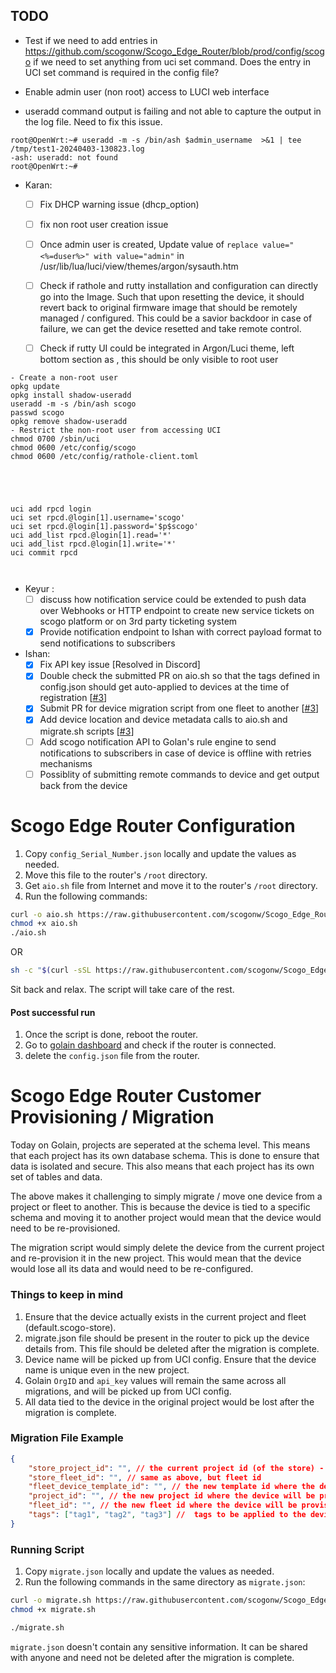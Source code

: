 ## TODO

- Test if we need to add entries in https://github.com/scogonw/Scogo_Edge_Router/blob/prod/config/scogo if we need to set anything from uci set command. Does the entry in UCI set command is required in the config file?
  
- Enable admin user (non root) access to LUCI web interface

- useradd command output is failing and not able to capture the output in the log file. Need to fix this issue.
```
root@OpenWrt:~# useradd -m -s /bin/ash $admin_username  >&1 | tee /tmp/test1-20240403-130823.log
-ash: useradd: not found
root@OpenWrt:~#
```

- Karan: 
    - [ ] Fix DHCP warning issue (dhcp_option)
    - [ ] fix non root user creation issue
    - [ ] Once admin user is created, Update value of `replace value="<%=duser%>" with value="admin"` in /usr/lib/lua/luci/view/themes/argon/sysauth.htm
    - [ ] Check if rathole and rutty installation and configuration can directly go into the Image. Such that upon resetting the device, it should revert back to original firmware image that should be remotely managed / configured. This could be a savior backdoor in case of failure, we can get the device resetted and take remote control.
    - [ ] Check if rutty UI could be integrated in Argon/Luci theme, left bottom section as <Device Terminal>, this should be only visible to root user


```
- Create a non-root user
opkg update
opkg install shadow-useradd
useradd -m -s /bin/ash scogo
passwd scogo
opkg remove shadow-useradd
- Restrict the non-root user from accessing UCI
chmod 0700 /sbin/uci
chmod 0600 /etc/config/scogo
chmod 0600 /etc/config/rathole-client.toml





uci add rpcd login
uci set rpcd.@login[1].username='scogo'
uci set rpcd.@login[1].password='$p$scogo'
uci add_list rpcd.@login[1].read='*'
uci add_list rpcd.@login[1].write='*'
uci commit rpcd



```

- Keyur : 
    - [ ] discuss how notification service could be extended to push data over Webhooks or HTTP endpoint to create new service tickets on scogo platform or on 3rd party ticketing system 
    - [x] Provide notification endpoint to Ishan with correct payload format to send notifications to subscribers

- Ishan: 
    - [x] Fix API key issue [Resolved in Discord]
    - [x] Double check the submitted PR on aio.sh so that the tags defined in config.json should get auto-applied to devices at the time of registration [[#3](https://github.com/scogonw/Scogo_Edge_Router/pull/3)]
    - [x] Submit PR for device migration script from one fleet to another [[#3](https://github.com/scogonw/Scogo_Edge_Router/pull/3)]
    - [x] Add device location and device metadata calls to aio.sh and migrate.sh scripts [[#3](https://github.com/scogonw/Scogo_Edge_Router/pull/3)]
    - [ ] Add scogo notification API to Golan's rule engine to send notifications to subscribers in case of device is offline with retries mechanisms
    - [ ] Possiblity of submitting remote commands to device and get output back from the device

# Scogo Edge Router Configuration
1. Copy `config_Serial_Number.json` locally and update the values as needed.
2. Move this file to the router's `/root` directory.
3. Get `aio.sh` file from Internet and move it to the router's `/root` directory.
4. Run the following commands:
```bash
curl -o aio.sh https://raw.githubusercontent.com/scogonw/Scogo_Edge_Router/prod/aio.sh
chmod +x aio.sh
./aio.sh
```
OR 
```bash
sh -c "$(curl -sSL https://raw.githubusercontent.com/scogonw/Scogo_Edge_Router/prod/aio.sh)"
```
Sit back and relax. The script will take care of the rest.
#### Post successful run
1. Once the script is done, reboot the router.
2. Go to [golain dashboard](https://scogo.golain.io) and check if the router is connected.
3. delete the `config.json` file from the router.


# Scogo Edge Router Customer Provisioning / Migration
Today on Golain, projects are seperated at the schema level. This means that each project has its own database schema. This is done to ensure that data is isolated and secure. This also means that each project has its own set of tables and data.

The above makes it challenging to simply migrate / move one device from a project or fleet to another. This is because the device is tied to a specific schema and moving it to another project would mean that the device would need to be re-provisioned.

The migration script would simply delete the device from the current project and re-provision it in the new project. This would mean that the device would lose all its data and would need to be re-configured.

### Things to keep in mind
1. Ensure that the device actually exists in the current project and fleet  (default.scogo-store).
2. migrate.json file should be present in the router to pick up the device details from. This file should be deleted after the migration is complete.
3. Device name will be picked up from UCI config. Ensure that the device name is unique even in the new project.
5. Golain `OrgID` and `api_key` values will remain the same across all migrations, and will be picked up from UCI config.
4. All data tied to the device in the original project would be lost after the migration is complete.

### Migration File Example

```json
{
    "store_project_id": "", // the current project id (of the store) - this is where the device is currently provisioned
    "store_fleet_id": "", // same as above, but fleet id
    "fleet_device_template_id": "", // the new template id where the device will be provisioned (can be copied from Blueprints on Golain Console)
    "project_id": "", // the new project id where the device will be provisioned
    "fleet_id": "", // the new fleet id where the device will be provisioned
    "tags": ["tag1", "tag2", "tag3"] //  tags to be applied to the device
}
```

### Running Script
1. Copy `migrate.json` locally and update the values as needed.
2. Run the following commands in the same directory as `migrate.json`:

```bash
curl -o migrate.sh https://raw.githubusercontent.com/scogonw/Scogo_Edge_Router/prod/migrate.sh
chmod +x migrate.sh

./migrate.sh
```

`migrate.json` doesn't contain any sensitive information. It can be shared with anyone and need not be deleted after the migration is complete.